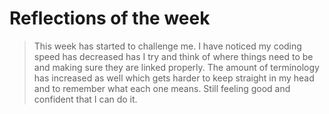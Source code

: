 # Reflections of the week

>This week has started to challenge me. I have noticed my coding speed has decreased has I try and think of where things need to be and making sure they are linked properly. The amount of terminology has increased as well which gets harder to keep straight in my head and to remember what each one means. Still feeling good and confident that I can do it.